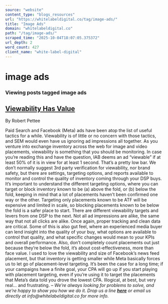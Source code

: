 ```yaml
---
source: "website"
content_type: "blogs_resources"
url: "https://whitelabeldigital.co/tag/image-ads/"
title: "Image Ads"
domain: "whitelabeldigital.co"
path: "/tag/image-ads/"
scraped_time: "2025-10-04T18:07:05.375372"
url_depth: 2
word_count: 427
client_name: "white-label-digital"
---
```


# image ads

### Viewing posts tagged image ads

## [Viewability Has Value](https://whitelabeldigital.co/viewability-has-value/)

By Robert Pettee

Paid Search and Facebook (Meta) ads have been atop the list of useful tactics for a while. Viewability is of little or no concern with those tactics, and SEM would even have us ignoring ad impressions all together. As you venture into exchange inventory across the web for image and video placements, viewability is something that you should be monitoring. In case you’re reading this and have the question, IAB deems an ad “viewable” if at least 50% of it is in view for at least 1 second. That’s a pretty low bar. We don’t normally suggest 3rd party verification for viewability, nor brand safety, but there are settings, targeting options, and reports available to monitor and control the quality of inventory coming through your DSP buys. It’s important to understand the different targeting options, where you can target or block inventory known to be (a) above the fold, or (b) below the fold, keeping in mind that a lot of placements haven’t been confirmed one way or the other. Targeting only placements known to be ATF will be expensive and limited in scale, so blocking placements known to be below the fold is a safer place to start. There are different viewability targets and levers from one DSP to the next. Not all ad impressions are alike, the same way that not all clicks are alike. Once again, proper tracking and clean data are critical. Some of this is also gut feel, where an experienced media buyer can lend insight into the quality of your buy, what options are available to control that quality, and what specific changes would mean to your KPIs and overall performance. Also, don’t completely count placements out just because they’re below the fold, it’s about cost-effectiveness, more than face value. I used to love the viewability and size of Facebook’s news feed placement, but that inventory is getting smaller while Meta basically forces us to let go of placement-level targeting. It’s been the case for a long time; if your campaigns have a finite goal, your CPA will go up if you start playing with placement targeting, even if you’re using it to target the placements that Meta’s data told you drove the lowest CPA. Illogical, at best, but very real… and frustrating. – _We’re always looking for problems to solve, and we’re happy to show you how we do it. Drop us a line [**here**](https://whitelabeldigital.co/contact/) or email us directly at _info@whitelabeldigital.co_ for more info._